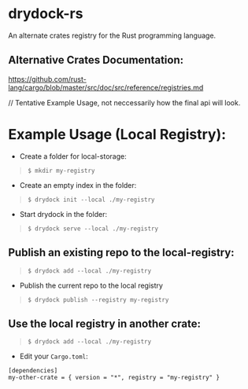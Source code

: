 # drydock-rs
An alternate crates registry for the Rust programming language.

## Alternative Crates Documentation:
https://github.com/rust-lang/cargo/blob/master/src/doc/src/reference/registries.md

// Tentative Example Usage, not neccessarily how the final api will look.
# Example Usage (Local Registry):
- Create a folder for local-storage:
> `$ mkdir my-registry`
- Create an empty index in the folder:
> `$ drydock init --local ./my-registry`
- Start drydock in the folder:
> `$ drydock serve --local ./my-registry`
## Publish an existing repo to the local-registry:
> `$ drydock add --local ./my-registry`
- Publish the current repo to the local registry
> `$ drydock publish --registry my-registry`
## Use the local registry in another crate:
> `$ drydock add --local ./my-registry`
- Edit your `Cargo.toml`:
```
[dependencies]
my-other-crate = { version = "*", registry = "my-registry" }
```
